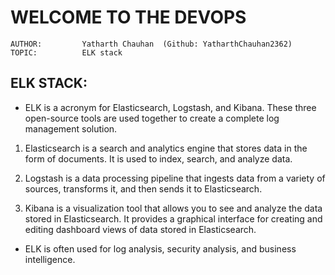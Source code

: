# **WELCOME TO THE DEVOPS**

    AUTHOR:         Yatharth Chauhan  (Github: YatharthChauhan2362)
    TOPIC:          ELK stack

## ELK STACK:

- ELK is a acronym for Elasticsearch, Logstash, and Kibana. These three open-source tools are used together to create a complete log management solution.

1. Elasticsearch is a search and analytics engine that stores data in the form of documents. It is used to index, search, and analyze data.

2. Logstash is a data processing pipeline that ingests data from a variety of sources, transforms it, and then sends it to Elasticsearch.

3. Kibana is a visualization tool that allows you to see and analyze the data stored in Elasticsearch. It provides a graphical interface for creating and editing dashboard views of data stored in Elasticsearch.

- ELK is often used for log analysis, security analysis, and business intelligence.
